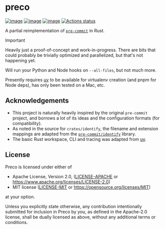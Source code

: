 # preco

[![image](https://img.shields.io/pypi/v/preco.svg)](https://pypi.python.org/pypi/preco)
[![image](https://img.shields.io/pypi/l/preco.svg)](https://pypi.python.org/pypi/preco)
[![image](https://img.shields.io/pypi/pyversions/preco.svg)](https://pypi.python.org/pypi/preco)
[![Actions status](https://github.com/akx/preco/workflows/CI/badge.svg)](https://github.com/akx/preco/actions)

A partial reimplementation of [`pre-commit`](https://github.com/pre-commit/pre-commit) in Rust.

> [!IMPORTANT]
> Heavily just a proof-of-concept and work-in-progress.
> There are bits that could probably be trivially optimized and parallelized,
> but that's not happening yet.
>
> Will run your Python and Node hooks on `--all-files`, but not much more.
>
> Presently requires [uv](https://github.com/astral-sh/uv) to be available
> for virtualenv creation (and pnpm for Node deps), has only been tested on a Mac, etc.

## Acknowledgements

- This project is naturally heavily inspired by the original `pre-commit` project,
  and borrows a lot of its ideas and the configuration formats (for compatibility).
- As noted in the source for `crates/identify`, the filename and extension mappings
  are adapted from the [`pre-commit/identify`](https://github.com/pre-commit/identify)
  library.
- The basic Rust workspace, CLI and tracing was adapted from [uv](https://github.com/astral-sh/uv).

## License

Preco is licensed under either of

- Apache License, Version 2.0, ([LICENSE-APACHE](LICENSE-APACHE) or https://www.apache.org/licenses/LICENSE-2.0)
- MIT license ([LICENSE-MIT](LICENSE-MIT) or https://opensource.org/licenses/MIT)

at your option.

Unless you explicitly state otherwise, any contribution intentionally submitted
for inclusion in Preco by you, as defined in the Apache-2.0 license, shall be
dually licensed as above, without any additional terms or conditions.

